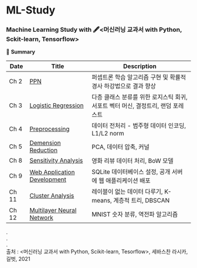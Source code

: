# ML-Study
### Machine Learning Study with 🖋️<머신러닝 교과서 with Python, Sckit-learn, Tensorflow>

📁 **Summary**

Date|Title|Description
---|---|---
Ch 2|[PPN](https://github.com/GodJiLee/ML_with_Python-Tensorflow-Scikit-learn/blob/c9ac5c1fd85b2d4475a20f9717c62230bb55981f/02%EC%9E%A5_%ED%8D%BC%EC%85%89%ED%8A%B8%EB%A1%A0)|퍼셉트론 학습 알고리즘 구현 및 확률적 경사 하강법으로 결과 향상
Ch 3|[Logistic Regression](https://github.com/GodJiLee/ML_with_Python-Tensorflow-Scikit-learn/blob/c9ac5c1fd85b2d4475a20f9717c62230bb55981f/03%EC%9E%A5_%EB%A1%9C%EC%A7%80%EC%8A%A4%ED%8B%B1%20%ED%9A%8C%EA%B7%80)|다층 클래스 분류를 위한 로지스틱 회귀, 서포트 벡터 머신, 결정트리, 랜덤 포레스트
Ch 4|[Preprocessing](https://github.com/GodJiLee/ML_with_Python-Tensorflow-Scikit-learn/blob/c9ac5c1fd85b2d4475a20f9717c62230bb55981f/04%EC%9E%A5%20%EC%A0%84%EC%B2%98%EB%A6%AC.md) |데이터 전처리 - 범주형 데이터 인코딩, L1/L2 norm
Ch 5|[Demension Reduction](https://github.com/GodJiLee/ML_with_Python-Tensorflow-Scikit-learn/blob/c9ac5c1fd85b2d4475a20f9717c62230bb55981f/05%EC%9E%A5%20%EC%B0%A8%EC%9B%90%EC%B6%95%EC%86%8C.md) |PCA, 데이터 압축, 커널
Ch 8|[Sensitivity Analysis](https://github.com/GodJiLee/ML_with_Python-Tensorflow-Scikit-learn/blob/c9ac5c1fd85b2d4475a20f9717c62230bb55981f/08%EC%9E%A5_%EA%B0%90%EC%84%B1%EB%B6%84%EC%84%9D.py) |영화 리뷰 데이터 처리, BoW 모델
Ch 9|[Web Application Development](https://github.com/GodJiLee/ML_with_Python-Tensorflow-Scikit-learn/blob/c9ac5c1fd85b2d4475a20f9717c62230bb55981f/09%EC%9E%A5_%EC%9B%B9_%EC%95%A0%ED%94%8C%EB%A6%AC%EC%BC%80%EC%9D%B4%EC%85%98_%EA%B0%9C%EB%B0%9C.ipynb) |SQLite 데이터베이스 설정, 공개 서버에 웹 애플리케이션 배포
Ch 11|[Cluster Analysis](https://github.com/GodJiLee/ML_with_Python-Tensorflow-Scikit-learn/blob/c9ac5c1fd85b2d4475a20f9717c62230bb55981f/11%EC%9E%A5_%EA%B5%B0%EC%A7%91%EB%B6%84%EC%84%9D.ipynb) |레이블이 없는 데이터 다루기, K-means, 계층적 트리, DBSCAN
Ch 12|[Multilayer Neural Network](https://github.com/GodJiLee/ML_with_Python-Tensorflow-Scikit-learn/blob/c9ac5c1fd85b2d4475a20f9717c62230bb55981f/12%EC%9E%A5%20%EB%8B%A4%EC%B8%B5%20%EC%9D%B8%EA%B3%B5%20%EC%8B%A0%EA%B2%BD%EB%A7%9D%20%EA%B5%AC%ED%98%84.ipynb) |MNIST 숫자 분류, 역전파 알고리즘 


.    
.   
.    
출처 : <머신러닝 교과서 with Python, Scikit-learn, Tesorflow>, 세바스찬 라시카, 길벗, 2021
